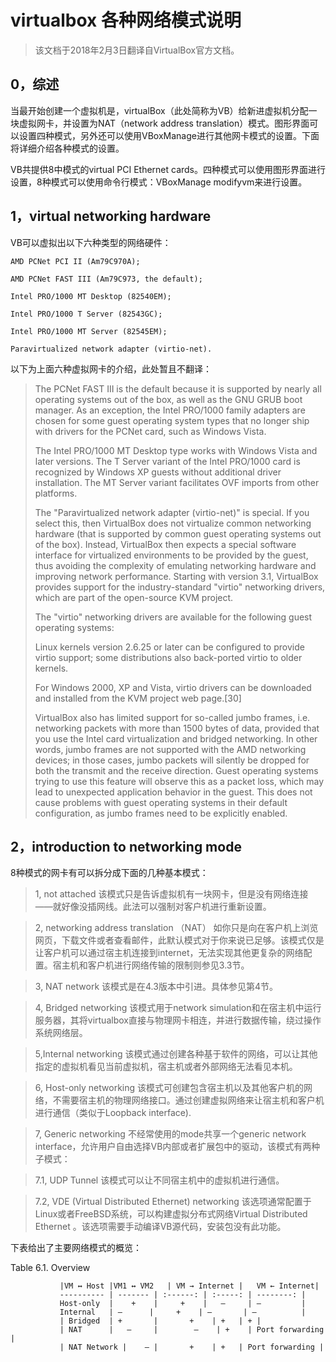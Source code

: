 # virtualbox 各种网络模式说明

>该文档于2018年2月3日翻译自VirtualBox官方文档。

## 0，综述
当最开始创建一个虚拟机是，virtualBox（此处简称为VB）给新进虚拟机分配一块虚拟网卡，并设置为NAT（network address translation）模式。图形界面可以设置四种模式，另外还可以使用VBoxManage进行其他网卡模式的设置。下面将详细介绍各种模式的设置。

VB共提供8中模式的virtual PCI Ethernet cards。四种模式可以使用图形界面进行设置，8种模式可以使用命令行模式：VBoxManage modifyvm来进行设置。

## 1，virtual networking hardware
VB可以虚拟出以下六种类型的网络硬件：
```
AMD PCNet PCI II (Am79C970A);

AMD PCNet FAST III (Am79C973, the default);

Intel PRO/1000 MT Desktop (82540EM);

Intel PRO/1000 T Server (82543GC);

Intel PRO/1000 MT Server (82545EM);

Paravirtualized network adapter (virtio-net).
```
以下为上面六种虚拟网卡的介绍，此处暂且不翻译：

<blockquote>
The PCNet FAST III is the default because it is supported by nearly all operating systems out of the box, as well as the GNU GRUB boot manager. As an exception, the Intel PRO/1000 family adapters are chosen for some guest operating system types that no longer ship with drivers for the PCNet card, such as Windows Vista.

The Intel PRO/1000 MT Desktop type works with Windows Vista and later versions. The T Server variant of the Intel PRO/1000 card is recognized by Windows XP guests without additional driver installation. The MT Server variant facilitates OVF imports from other platforms.

The "Paravirtualized network adapter (virtio-net)" is special. If you select this, then VirtualBox does not virtualize common networking hardware (that is supported by common guest operating systems out of the box). Instead, VirtualBox then expects a special software interface for virtualized environments to be provided by the guest, thus avoiding the complexity of emulating networking hardware and improving network performance. Starting with version 3.1, VirtualBox provides support for the industry-standard "virtio" networking drivers, which are part of the open-source KVM project.

The "virtio" networking drivers are available for the following guest operating systems:

Linux kernels version 2.6.25 or later can be configured to provide virtio support; some distributions also back-ported virtio to older kernels.

For Windows 2000, XP and Vista, virtio drivers can be downloaded and installed from the KVM project web page.[30]

VirtualBox also has limited support for so-called jumbo frames, i.e. networking packets with more than 1500 bytes of data, provided that you use the Intel card virtualization and bridged networking. In other words, jumbo frames are not supported with the AMD networking devices; in those cases, jumbo packets will silently be dropped for both the transmit and the receive direction. Guest operating systems trying to use this feature will observe this as a packet loss, which may lead to unexpected application behavior in the guest. This does not cause problems with guest operating systems in their default configuration, as jumbo frames need to be explicitly enabled.
</blockquote>

## 2，introduction to networking mode
8种模式的网卡有可以拆分成下面的几种基本模式：

> 1, not attached
该模式只是告诉虚拟机有一块网卡，但是没有网络连接——就好像没插网线。此法可以强制对客户机进行重新设置。

>2, networking address translation （NAT）
如你只是向在客户机上浏览网页，下载文件或者查看邮件，此默认模式对于你来说已足够。该模式仅是让客户机可以通过宿主机连接到internet，无法实现其他更复杂的网络配置。宿主机和客户机进行网络传输的限制则参见3.3节。

> 3, NAT network
该模式是在4.3版本中引进。具体参见第4节。

>4, Bridged networking
该模式用于network simulation和在宿主机中运行服务器，其将virtualbox直接与物理网卡相连，并进行数据传输，绕过操作系统网络层。

>5,Internal networking
该模式通过创建各种基于软件的网络，可以让其他指定的虚拟机看见当前虚拟机，宿主机或者外部网络无法看见本机。

>6, Host-only networking
该模式可创建包含宿主机以及其他客户机的网络，不需要宿主机的物理网络接口。通过创建虚拟网络来让宿主机和客户机进行通信（类似于Loopback interface).

> 7, Generic networking
不经常使用的mode共享一个generic network interface，允许用户自由选择VB内部或者扩展包中的驱动，该模式有两种子模式：

>7.1, UDP Tunnel
该模式可以让不同宿主机中的虚拟机进行通信。

>7.2, VDE (Virtual Distributed Ethernet) networking
该选项通常配置于Linux或者FreeBSD系统，可以构建虚拟分布式网络Virtual Distributed Ethernet 。该选项需要手动编译VB源代码，安装包没有此功能。

下表给出了主要网络模式的概览：

Table 6.1. Overview

               |VM ↔ Host |VM1 ↔ VM2   | VM → Internet |   VM ← Internet|
               ---------- | ------- | :------: | :-----: | --------: |
               Host-only  |    +    |     +    |   –     | –         |
               Internal   | –      |     +    | –       | –          |
               | Bridged  | +       |       +    | +   | + |
               | NAT      |   –     |        –    | +    | Port forwarding |
               | NAT Network |    – |       +    | +   | Port forwarding |











